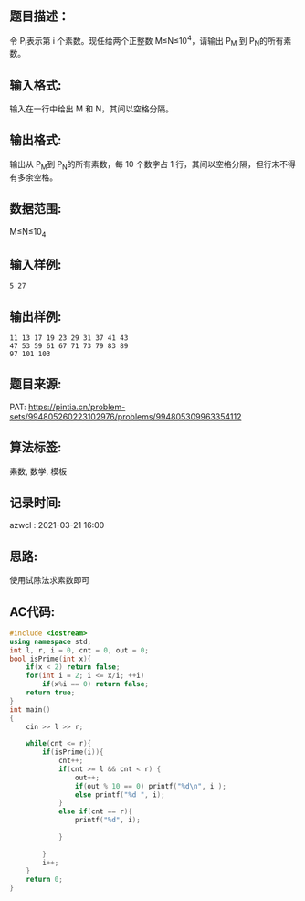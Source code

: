## 题目描述：
令 P<sub>i</sub>表示第 i 个素数。现任给两个正整数 M≤N≤10<sup>​4</sup>​​ ，请输出 P<sub>​M</sub> 到 P<sub>​N</sub>的所有素数。

## 输入格式:
输入在一行中给出 M 和 N，其间以空格分隔。

## 输出格式:
输出从 P<sub>M</sub>到 P<sub>​N</sub>的所有素数，每 10 个数字占 1 行，其间以空格分隔，但行末不得有多余空格。

## 数据范围:
M≤N≤10<sub>​4</sub>
​​

## 输入样例:
```
5 27
```

## 输出样例:
```
11 13 17 19 23 29 31 37 41 43
47 53 59 61 67 71 73 79 83 89
97 101 103
```

## 题目来源:
PAT: https://pintia.cn/problem-sets/994805260223102976/problems/994805309963354112  

## 算法标签:
素数, 数学, 模板

## 记录时间:
azwcl : 2021-03-21 16:00  

## 思路:
使用试除法求素数即可  

## AC代码:
```cpp
#include <iostream>
using namespace std;
int l, r, i = 0, cnt = 0, out = 0;
bool isPrime(int x){
    if(x < 2) return false;
    for(int i = 2; i <= x/i; ++i)
        if(x%i == 0) return false;
    return true;
}
int main()
{
    cin >> l >> r;
    
    while(cnt <= r){
        if(isPrime(i)){
            cnt++;
            if(cnt >= l && cnt < r) {
                out++;
                if(out % 10 == 0) printf("%d\n", i );
                else printf("%d ", i);
            }
            else if(cnt == r){
                printf("%d", i);
                
            }
            
        }
        i++;
    }
    return 0;
}
```